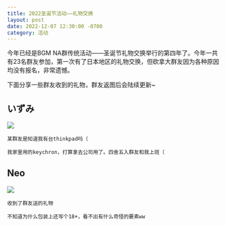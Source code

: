 ```yaml
---
title: 2022圣诞节活动——礼物交换
layout: post
date: 2022-12-07 12:30:00 -0700
category: 活动
---
```


今年已经是BGM NA群传统活动——圣诞节礼物交换举行的第四年了。今年一共有23名群友参加，第一次有了日本地区的礼物交换，但砍拿大群友因为各种原因均没有报名，非常遗憾。

下面分享一些群友收到的礼物，群友返图后会陆续更新~

## いずみ

![](https://p.sda1.dev/8/c02f10f73034eddea0a4981bcc68424a/image.png)

```
某群友是知道我有台thinkpad吗（

我家里用的keychron，打算拿去公司用了。四舍五入群友和我上班（
```

## Neo

![](https://p.sda1.dev/8/6ff9e7216e52ab6b634c3beda04ff6ab/image.png)

```
收到了群友送的礼物

不知道为什么包装上还写个18+，看不出有什么奇怪的要素ww
```
